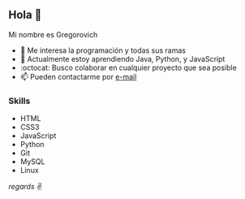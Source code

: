 ## Hola 👋

Mi nombre es Gregorovich

- 👀  Me interesa la programación y todas sus ramas
- 🌱 Actualmente estoy aprendiendo Java, Python, y JavaScript
- :octocat: Busco colaborar en cualquier proyecto que sea posible
- 📫 Pueden contactarme por [e-mail](gregorovich.makarovich@gmail.com)

### Skills

* HTML
* CSS3
* JavaScript
* Python
* Git
* MySQL
* Linux

*regards* :v:
<!---
Gregorovich-Makarovich/Gregorovich-Makarovich is a ✨ special ✨ repository because its `README.md` (this file) appears on your GitHub profile.
You can click the Preview link to take a look at your changes.
--->
